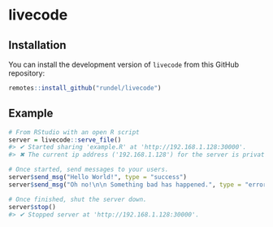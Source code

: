 
# livecode

<!-- badges: start -->
<!-- badges: end -->

## Installation

You can install the development version of `livecode` from this GitHub repository:

``` r
remotes::install_github("rundel/livecode")
```

## Example

``` r
# From RStudio with an open R script
server = livecode::serve_file()
#> ✔ Started sharing 'example.R' at 'http://192.168.1.128:30000'.
#> ✖ The current ip address ('192.168.1.128') for the server is private, only users on the same local network are likely to be able to connect.

# Once started, send messages to your users.
server$send_msg("Hello World!", type = "success")
server$send_msg("Oh no!\n\n Something bad has happened.", type = "error")

# Once finished, shut the server down.
server$stop()
#> ✔ Stopped server at 'http://192.168.1.128:30000'.
```

